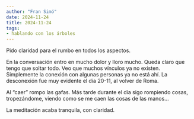```yaml
---
author: "Fran Simó"
date: 2024-11-24
title: 2024-11-24
tags: 
- hablando con los árboles
---
```


Pido claridad para el rumbo en todos los aspectos.

En la conversación entro en mucho dolor y lloro mucho. Queda claro que tengo que soltar todo. 
Veo que muchos vínculos ya no existen. Simplemente la conexión con algunas personas ya no está ahí. 
La desconexión fue muy evidente el día 20-11, al volver de Roma.

Al “caer” rompo las gafas. Más tarde durante el día sigo rompiendo cosas, tropezándome, viendo como se me caen las cosas de las manos...

La meditación acaba tranquila, con claridad.